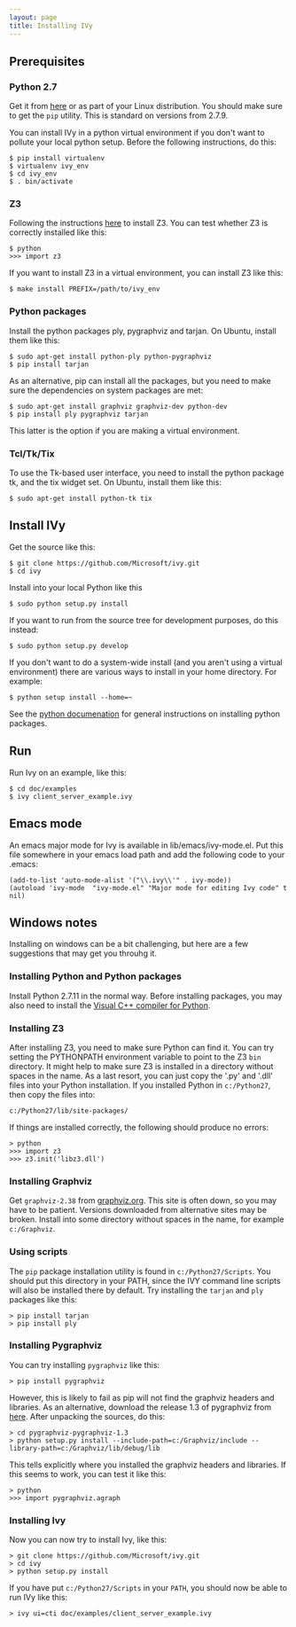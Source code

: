 ```yaml
---
layout: page
title: Installing IVy
---
```

## Prerequisites

### Python 2.7

Get it from [here](https://www.python.org/downloads) or as part of
your Linux distribution. You should make sure to get the `pip`
utility.  This is standard on versions from 2.7.9.

You can install IVy in a python virtual environment if you don't want
to pollute your local python setup. Before the following instructions,
do this:

    $ pip install virtualenv
    $ virtualenv ivy_env
    $ cd ivy_env
    $ . bin/activate

### Z3

Following the instructions [here](https://github.com/Z3Prover/z3) to
install Z3. You can test whether Z3 is correctly installed like this:

    $ python
    >>> import z3

If you want to install Z3 in a virtual environment, you can install Z3
like this:

    $ make install PREFIX=/path/to/ivy_env

### Python packages

Install the python packages ply, pygraphviz and tarjan. On Ubuntu, install them
like this:

    $ sudo apt-get install python-ply python-pygraphviz
    $ pip install tarjan

As an alternative, pip can install all the packages, but you need to make sure
the dependencies on system packages are met:

    $ sudo apt-get install graphviz graphviz-dev python-dev
    $ pip install ply pygraphviz tarjan

This latter is the option if you are making a virtual environment.

### Tcl/Tk/Tix

To use the Tk-based user interface, you need to install the python
package tk, and the tix widget set. On Ubuntu, install them like
this:

    $ sudo apt-get install python-tk tix

## Install IVy

Get the source like this:

    $ git clone https://github.com/Microsoft/ivy.git
    $ cd ivy

Install into your local Python like this

    $ sudo python setup.py install

If you want to run from the source tree for development purposes, do
this instead:

    $ sudo python setup.py develop

If you don't want to do a system-wide install (and you aren't using a
virtual environment) there are various ways to install in your home
directory. For example:

    $ python setup install --home=~

See the [python documenation](https://docs.python.org/2/install/) for
general instructions on installing python packages.

## Run

Run Ivy on an example, like this:

    $ cd doc/examples
    $ ivy client_server_example.ivy

## Emacs mode

An emacs major mode for Ivy is available in lib/emacs/ivy-mode.el. Put this file
somewhere in your emacs load path and add the following code to your
.emacs:

    (add-to-list 'auto-mode-alist '("\\.ivy\\'" . ivy-mode))
    (autoload 'ivy-mode  "ivy-mode.el" "Major mode for editing Ivy code" t nil)

## Windows notes

Installing on windows can be a bit challenging, but here are a few
suggestions that may get you throuhg it.

### Installing Python and Python packages

Install Python 2.7.11 in the normal way. Before installing packages, you may also
need to install the [Visual C++ compiler for Python](http://aka.ms/vcpython27).

### Installing Z3

After installing Z3, you need to make sure Python can find it. You can try setting
the PYTHONPATH environment variable to point to the Z3 `bin` directory. It might
help to make sure Z3 is installed in a directory without spaces in the name. As a
last resort, you can just copy the '.py' and '.dll' files into your Python installation.
If you installed Python in `c:/Python27`, then copy the files into:

    c:/Python27/lib/site-packages/

If things are installed correctly, the following should produce no errors:

    > python
    >>> import z3
    >>> z3.init('libz3.dll')

### Installing Graphviz

Get `graphviz-2.38` from [graphviz.org](http://graphviz.org). This site is often down,
so you may have to be patient. Versions downloaded from alternative sites may be broken.
Install into some directory without spaces in the name, for example `c:/Graphviz`.

### Using scripts

The `pip` package installation utility is found in `c:/Python27/Scripts`. You should put
this directory in your PATH, since the IVY command line scripts will also be installed there
by default. Try installing the `tarjan` and `ply` packages like this:

    > pip install tarjan
    > pip install ply

### Installing Pygraphviz

You can try installing `pygraphviz` like this:

    > pip install pygraphviz

However, this is likely to fail as pip will not find the graphviz
headers and libraries. As an alternative, download the release 1.3 of
pygraphviz from
[here](https://github.com/pygraphviz/pygraphviz/releases). After unpacking
the sources, do this:

    > cd pygraphviz-pygraphviz-1.3
    > python setup.py install --include-path=c:/Graphviz/include --library-path=c:/Graphviz/lib/debug/lib

This tells explicitly where you installed the graphviz headers and libraries. If this seems to
work, you can test it like this:

    > python
    >>> import pygraphviz.agraph

### Installing Ivy

Now you can now try to install Ivy, like this:

    > git clone https://github.com/Microsoft/ivy.git
    > cd ivy
    > python setup.py install

If you have put `c:/Python27/Scripts` in your `PATH`, you should now be able to run IVy like this:

    > ivy ui=cti doc/examples/client_server_example.ivy




 